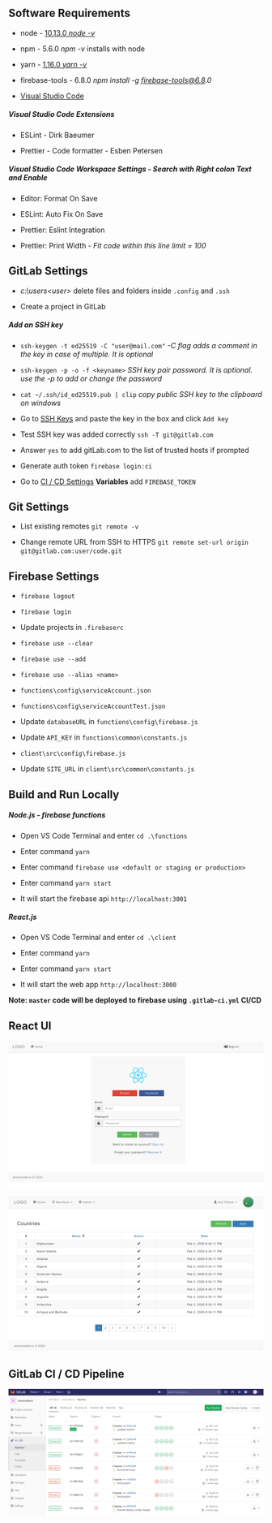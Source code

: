 ## Software Requirements

- node - [10.13.0 _node -v_](https://nodejs.org/fr/blog/release/v8.11.3)

- npm - 5.6.0 _npm -v_ installs with node

- yarn - [1.16.0 _yarn -v_](https://yarnpkg.com/en/docs/install#windows-stable)

- firebase-tools - 6.8.0 _npm install -g firebase-tools@6.8.0_

- [Visual Studio Code](https://code.visualstudio.com)

##### Visual Studio Code Extensions

- ESLint - Dirk Baeumer

- Prettier - Code formatter - Esben Petersen

##### Visual Studio Code Workspace Settings - Search with Right colon Text and Enable

- Editor: Format On Save

- ESLint: Auto Fix On Save

- Prettier: Eslint Integration

- Prettier: Print Width - _Fit code within this line limit = 100_

## GitLab Settings

- _c:\users\<user>_ delete files and folders inside `.config` and `.ssh`

- Create a project in GitLab

##### Add an SSH key

- `ssh-keygen -t ed25519 -C "user@mail.com"` _-C flag adds a comment in the key in case of multiple. It is optional_

- `ssh-keygen -p -o -f <keyname>` _SSH key pair password. It is optional. use the -p to add or change the password_

- `cat ~/.ssh/id_ed25519.pub | clip` _copy public SSH key to the clipboard on windows_

- Go to [SSH Keys](https://gitlab.com/profile/keys) and paste the key in the box and click `Add key`

- Test SSH key was added correctly `ssh -T git@gitlab.com`

- Answer `yes` to add gitLab.com to the list of trusted hosts if prompted

- Generate auth token `firebase login:ci`

- Go to [CI / CD Settings](https://gitlab.com/code/-/settings/ci_cd) **Variables** add `FIREBASE_TOKEN`

## Git Settings

- List existing remotes `git remote -v`

- Change remote URL from SSH to HTTPS `git remote set-url origin git@gitlab.com:user/code.git`

## Firebase Settings

- `firebase logout`

- `firebase login`

- Update projects in `.firebaserc`

- `firebase use --clear`

- `firebase use --add`

- `firebase use --alias <name>`

- `functions\config\serviceAccount.json`

- `functions\config\serviceAccountTest.json`

- Update `databaseURL` in `functions\config\firebase.js`

- Update `API_KEY` in `functions\common\constants.js`

- `client\src\config\firebase.js`

- Update `SITE_URL` in `client\src\common\constants.js`

## Build and Run Locally

##### Node.js - _firebase functions_

- Open VS Code Terminal and enter `cd .\functions`

- Enter command `yarn`

- Enter command `firebase use <default or staging or production>`

- Enter command `yarn start`

- It will start the firebase api `http://localhost:3001`

##### React.js

- Open VS Code Terminal and enter `cd .\client`

- Enter command `yarn`

- Enter command `yarn start`

- It will start the web app `http://localhost:3000`

**Note: `master` code will be deployed to firebase using `.gitlab-ci.yml` CI/CD**

## React UI

![login](/images/login.png)

![lookup](/images/lookup.png)

## GitLab CI / CD Pipeline

![pipeline](/images/gitlab.png)
